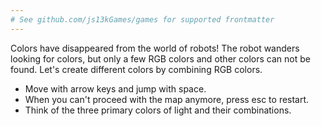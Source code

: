```yaml
---
# See github.com/js13kGames/games for supported frontmatter
---
```

Colors have disappeared from the world of robots! 
The robot wanders looking for colors, but only a few RGB colors and other colors can not be found.
Let's create different colors by combining RGB colors.

* Move with arrow keys and jump with space.
* When you can't proceed with the map anymore, press esc to restart.
* Think of the three primary colors of light and their combinations.
